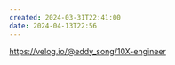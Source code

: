```yaml
---
created: 2024-03-31T22:41:00
date: 2024-04-13T22:56
---
```

https://velog.io/@eddy_song/10X-engineer
